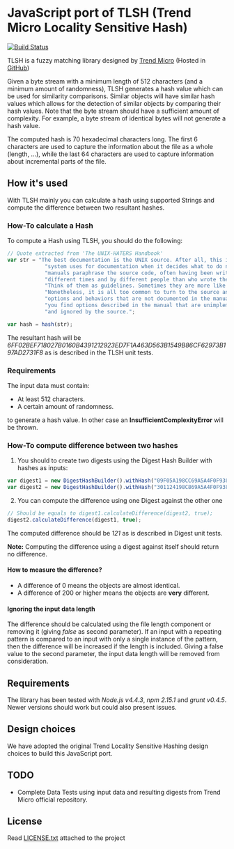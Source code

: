 # JavaScript port of TLSH (Trend Micro Locality Sensitive Hash)

[![Build Status](https://travis-ci.org/idealista-tech/tlsh-js.svg?branch=master)](https://travis-ci.org/idealista-tech/tlsh-js)

TLSH is a fuzzy matching library designed by [Trend Micro](http://www.trendmicro.com) (Hosted in [GitHub](https://github.com/trendmicro/tlsh)) 

Given a byte stream with a minimum length of 512 characters (and a minimum amount of randomness), TLSH generates a hash value which can be used for similarity comparisons. Similar objects will have similar hash values which allows for the detection of similar objects by comparing their hash values. Note that the byte stream should have a sufficient amount of complexity. For example, a byte stream of identical bytes will not generate a hash value.

The computed hash is 70 hexadecimal characters long. The first 6 characters are used to capture the information about the file as a whole (length, ...), while the last 64 characters are used to capture information about incremental parts of the file.

## How it's used

With TLSH mainly you can calculate a hash using supported Strings and compute the difference between two resultant hashes.

### How-To calculate a Hash

To compute a Hash using TLSH, you should do the following:

```javascript
// Quote extracted from 'The UNIX-HATERS Handbook'
var str = "The best documentation is the UNIX source. After all, this is what the " +
            "system uses for documentation when it decides what to do next! The " +
            "manuals paraphrase the source code, often having been written at " +
            "different times and by different people than who wrote the code. " +
            "Think of them as guidelines. Sometimes they are more like wishes... " +
            "Nonetheless, it is all too common to turn to the source and find " +
            "options and behaviors that are not documented in the manual. Sometimes " +
            "you find options described in the manual that are unimplemented " +
            "and ignored by the source.";

var hash = hash(str);   
```

The resultant hash will be _6FF02BEF718027B0160B4391212923ED7F1A463D563B1549B86CF62973B197AD2731F8_ as is described in the TLSH unit tests.

### Requirements

The input data must contain:

* At least 512 characters. 
* A certain amount of randomness.

to generate a hash value. In other case an **InsufficientComplexityError** will be thrown.

### How-To compute difference between two hashes

1. You should to create two digests using the Digest Hash Builder with hashes as inputs:

```javascript
var digest1 = new DigestHashBuilder().withHash("09F05A198CC69A5A4F0F9380A9EE93F2B927CF42089EA74276DC5F0BB2D34E68114448").build();
var digest2 = new DigestHashBuilder().withHash("301124198C869A5A4F0F9380A9AE92F2B9278F42089EA34272885F0FB2D34E6911444C").build();
```

2. You can compute the difference using one Digest against the other one

```javascript
// Should be equals to digest1.calculateDifference(digest2, true);
digest2.calculateDifference(digest1, true);
```

The computed difference should be _121_ as is described in Digest unit tests.

**Note:** Computing the difference using a digest against itself should return no difference.

#### How to measure the difference?

* A difference of 0 means the objects are almost identical.
* A difference of 200 or higher means the objects are **very** different.

#### Ignoring the input data length

The difference should be calculated using the file length component or removing it (giving _false_ as second parameter). If an input with a repeating pattern is compared to an input with only a single instance of the pattern, then the difference will be increased if the length is included. Giving a false value to the second parameter, the input data length will be removed from consideration.

## Requirements

The library has been tested with _Node.js v4.4.3_, _npm 2.15.1_ and _grunt v0.4.5_. Newer versions should work but could also present issues.

## Design choices

We have adopted the original Trend Locality Sensitive Hashing design choices to build this JavaScript port.

## TODO

* Complete Data Tests using input data and resulting digests from Trend Micro official repository.

## License 

Read [LICENSE.txt](LICENSE.txt) attached to the project